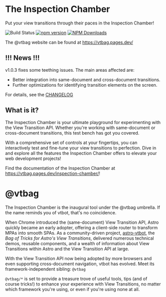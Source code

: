 # The Inspection Chamber

Put your view transitions through their paces in the Inspection Chamber!

![Build Status](https://github.com/vtbag/inspection-chamber/actions/workflows/run-tests.yml/badge.svg)
[![npm version](https://img.shields.io/npm/v/@vtbag/inspection-chamber/latest)](https://www.npmjs.com/package/@vtbag/inspection-chamber)
[![NPM Downloads](https://img.shields.io/npm/dw/@vtbag/inspection-chamber)](https://www.npmjs.com/package/@vtbag/inspection-chamber)

The @vtbag website can be found at https://vtbag.pages.dev/

## !!! News !!!
v1.0.3 fixes some teething issues. The main areas affected are:
* Better integration into same-document and cross-document transitions.
* Further optimizations for identifying transition elements on the screen.

For details, see the [CHANGELOG](https://github.com/vtbag/inspection-chamber/blob/main/CHANGELOG.md)

## What is it?

The Inspection Chamber is your ultimate playground for experimenting with the View Transition API. Whether you're working with same-document or cross-document transitions, this test bench has got you covered.

With a comprehensive set of controls at your fingertips, you can interactively test and fine-tune your view transitions to perfection. Dive in and explore all the features the Inspection Chamber offers to elevate your web development projects!

Find the documentation of the Inspection Chamber at https://vtbag.pages.dev/inspection-chamber/!

# @vtbag

The Inspection Chamber is the inaugural tool under the @vtbag umbrella. If the name reminds you of vtbot, that's no coincidence.

When Chrome introduced the (same-document) View Transition API, Astro quickly became an early adopter, offering a client-side router to transform MPAs into smooth SPAs. As a community-driven project, [astro-vtbot](https://events-3bg.pages.dev), the *Bag of Tricks for Astro's View Transitions*, delivered numerous technical demos, reusable components, and a wealth of information about View Transitions within Astro and the View Transition API at large.

With the View Transition API now being adopted by more browsers and even supporting cross-document navigation, vtbot has evolved. Meet its framework-independent sibling: `@vtbag`

`@vtbag/*` is set to provide a treasure trove of useful tools, tips (and of course tricks!) to enhance your experience with View Transitions, no matter which framework you're using, or even if you're using none at all.